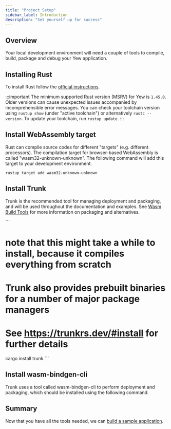 ```yaml
---
title: "Project Setup"
sidebar_label: Introduction
description: "Set yourself up for success"
---
```


## Overview

Your local development environment will need a couple of tools to compile, build, package and debug your Yew application.


## Installing Rust

To install Rust follow the [official instructions](https://www.rust-lang.org/tools/install).

:::important
The minimum supported Rust version (MSRV) for Yew is `1.45.0`. Older versions can cause unexpected issues accompanied by incomprehensible error messages.
You can check your toolchain version using `rustup show` (under "active toolchain") or alternatively `rustc --version`. To update your toolchain, run `rustup update`.
:::

## Install WebAssembly target

Rust can compile source codes for different "targets" (e.g. different processors). The compilation target for browser-based WebAssembly is called "wasm32-unknown-unknown".  The following command will add this target to your development environment.

`rustup target add wasm32-unknown-unknown`

## Install Trunk

Trunk is the recommended tool for managing deployment and packaging, and will be used throughout the documentation and examples.
See [Wasm Build Tools](./../more/wasm-build-tools.md) for more information on packaging and alternatives.

\```
# note that this might take a while to install, because it compiles everything from scratch
# Trunk also provides prebuilt binaries for a number of major package managers
# See https://trunkrs.dev/#install for further details
cargo install trunk
\```

## Install wasm-bindgen-cli

Trunk uses a tool called wasm-bindgen-cli to perform deployment and packaging, which should be installed using the following command.



## Summary

Now that you have all the tools needed, we can [build a sample application](./build-a-sample-app.md).
